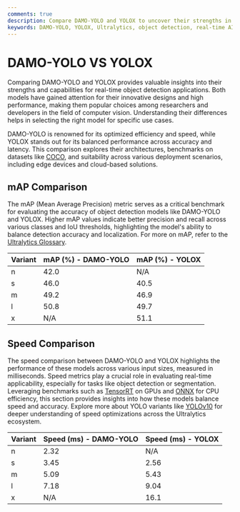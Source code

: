 ```yaml
---
comments: true
description: Compare DAMO-YOLO and YOLOX to uncover their strengths in object detection, real-time AI, and edge computing. Explore how these two cutting-edge models perform in terms of accuracy, speed, and efficiency within the realm of computer vision.
keywords: DAMO-YOLO, YOLOX, Ultralytics, object detection, real-time AI, edge AI, computer vision, model comparison, AI efficiency
---
```


# DAMO-YOLO VS YOLOX

Comparing DAMO-YOLO and YOLOX provides valuable insights into their strengths and capabilities for real-time object detection applications. Both models have gained attention for their innovative designs and high performance, making them popular choices among researchers and developers in the field of computer vision. Understanding their differences helps in selecting the right model for specific use cases.

DAMO-YOLO is renowned for its optimized efficiency and speed, while YOLOX stands out for its balanced performance across accuracy and latency. This comparison explores their architectures, benchmarks on datasets like [COCO](https://docs.ultralytics.com/datasets/detect/coco/), and suitability across various deployment scenarios, including edge devices and cloud-based solutions.

## mAP Comparison

The mAP (Mean Average Precision) metric serves as a critical benchmark for evaluating the accuracy of object detection models like DAMO-YOLO and YOLOX. Higher mAP values indicate better precision and recall across various classes and IoU thresholds, highlighting the model's ability to balance detection accuracy and localization. For more on mAP, refer to the [Ultralytics Glossary](https://www.ultralytics.com/glossary/mean-average-precision-map).

| Variant | mAP (%) - DAMO-YOLO | mAP (%) - YOLOX |
| ------- | ------------------- | --------------- |
| n       | 42.0                | N/A             |
| s       | 46.0                | 40.5            |
| m       | 49.2                | 46.9            |
| l       | 50.8                | 49.7            |
| x       | N/A                 | 51.1            |

## Speed Comparison

The speed comparison between DAMO-YOLO and YOLOX highlights the performance of these models across various input sizes, measured in milliseconds. Speed metrics play a crucial role in evaluating real-time applicability, especially for tasks like object detection or segmentation. Leveraging benchmarks such as [TensorRT](https://docs.ultralytics.com/reference/utils/benchmarks/) on GPUs and [ONNX](https://docs.ultralytics.com/modes/benchmark/) for CPU efficiency, this section provides insights into how these models balance speed and accuracy. Explore more about YOLO variants like [YOLOv10](https://docs.ultralytics.com/models/yolov10/) for deeper understanding of speed optimizations across the Ultralytics ecosystem.

| Variant | Speed (ms) - DAMO-YOLO | Speed (ms) - YOLOX |
| ------- | ---------------------- | ------------------ |
| n       | 2.32                   | N/A                |
| s       | 3.45                   | 2.56               |
| m       | 5.09                   | 5.43               |
| l       | 7.18                   | 9.04               |
| x       | N/A                    | 16.1               |
